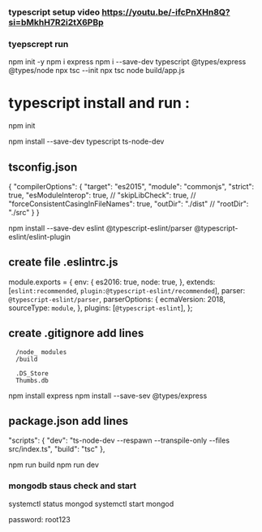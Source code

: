 

### typescript setup video https://youtu.be/-ifcPnXHn8Q?si=bMkhH7R2i2tX6PBp
### tyepscrept run 

npm init -y
npm i express
npm i --save-dev typescript @types/express @types/node
npx tsc --init
npx tsc
node build/app.js


#  typescript install and run :
npm init

npm install --save-dev typescript ts-node-dev

## tsconfig.json
{
  "compilerOptions": {
    "target": "es2015",
    "module": "commonjs",
    "strict": true,
    "esModuleInterop": true,
    // "skipLibCheck": true,
    // "forceConsistentCasingInFileNames": true,
    "outDir": "./dist"
    // "rootDir": "./src"
  }
}


npm install --save-dev eslint @typescript-eslint/parser @typescript-eslint/eslint-plugin

## create file .eslintrc.js

module.exports = {
  env: {
    es2016: true,
    node: true,
  },
  extends: [`eslint:recommended`, `plugin:@typescript-eslint/recommended`],
  parser: `@typescript-eslint/parser`,
  parserOptions: {
    ecmaVersion: 2018,
    sourceType: `module`,
  },
  plugins: [`@typescript-eslint`],
};

## create .gitignore  add lines
      /node_ modules
      /build
   <!-- #  System-files -->
      .DS_Store
      Thumbs.db




npm install express
npm install --save-sev @types/express

## package.json add lines
 "scripts": {
    "dev": "ts-node-dev --respawn --transpile-only --files src/index.ts",
    "build": "tsc"
  },


npm run build
npm run dev


### mongodb staus check and start
systemctl status mongod
systemctl start mongod

password: root123






